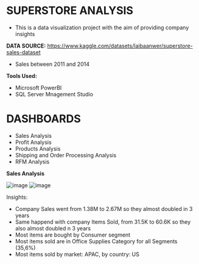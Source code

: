 # SUPERSTORE ANALYSIS

- This is a data visualization project with the aim of providing company insights

**DATA SOURCE:** https://www.kaggle.com/datasets/laibaanwer/superstore-sales-dataset 
- Sales between 2011 and 2014

**Tools Used:**

- Microsoft PowerBI
- SQL Server Mnagement Studio

# DASHBOARDS

- Sales Analysis
- Profit Analysis
- Products Analysis
- Shipping and Order Processing Analysis
- RFM Analysis

**Sales Analysis**

![image](https://user-images.githubusercontent.com/113947177/234233772-4afe64c4-5b77-4f9e-840e-54f782e0399d.png)
![image](https://user-images.githubusercontent.com/113947177/234237512-8d683598-91dc-4c57-9c15-7fca55ccbbd6.png)


Insights:
- Company Sales went from  1.38M to 2.67M so they almost doubled in 3 years
- Same happend with company Items Sold, from 31.5K to 60.6K so they also almost doubled n 3 years
- Most items are bought by Consumer segment
- Most items sold are in Office Supplies Category for all Segments (35,6%)
- Most items sold by market: APAC, by country: US
